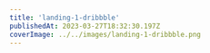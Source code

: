 ```yaml
---
title: 'landing-1-dribbble'
publishedAt: 2023-03-27T18:32:30.197Z
coverImage: ../../images/landing-1-dribbble.png
---
```


